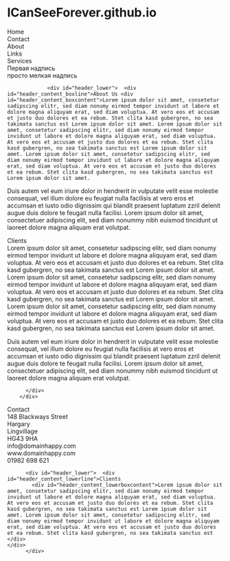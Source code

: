 # ICanSeeForever.github.io
<!DOCTYPE html PUBLIC "-//W3C//DTD XHTML 1.0 Transitional//EN" "http://www.w3.org/TR/xhtml1/DTD/xhtml1-transitional.dtd">

<head>
<meta http-equiv="Content-Type" content="text/html; charset=UTF-8" />
<title>Heartlys - Place Your Company Name Here</title>
<link href="css/stylesheet.css" rel="stylesheet" type="text/css" />
</head>

<body>
<div id="top_bar_black"> <div id="logo_container"> <div id="logo_image"> </div>  <div id="nav_block"> 
		<div class="nav_button">Home </a></div>
		<div class="nav_button"> Contact</div>
		<div class="nav_button"> About</div>
		<div class="nav_button"> Links</div>
		<div class="nav_button"> Services </div>
	  </div>
</div> </div>
        <div id="content_container">
       	  <div id="header"> <div class="header_content_mainline"> Первая надпись </div> <div id="header_content_tagline">просто мелкая надпись   </div>
          
          
</div>
           
                 <div id="header_lower">  <div id="header_content_boxline">About Us <div id="header_content_boxcontent">Lorem ipsum dolor sit amet, consetetur sadipscing elitr, sed diam nonumy eirmod tempor invidunt ut labore et dolore magna aliquyam erat, sed diam voluptua. At vero eos et accusam et justo duo dolores et ea rebum. Stet clita kasd gubergren, no sea takimata sanctus est Lorem ipsum dolor sit amet. Lorem ipsum dolor sit amet, consetetur sadipscing elitr, sed diam nonumy eirmod tempor invidunt ut labore et dolore magna aliquyam erat, sed diam voluptua. At vero eos et accusam et justo duo dolores et ea rebum. Stet clita kasd gubergren, no sea takimata sanctus est Lorem ipsum dolor sit amet. Lorem ipsum dolor sit amet, consetetur sadipscing elitr, sed diam nonumy eirmod tempor invidunt ut labore et dolore magna aliquyam erat, sed diam voluptua. At vero eos et accusam et justo duo dolores et ea rebum. Stet clita kasd gubergren, no sea takimata sanctus est Lorem ipsum dolor sit amet.

Duis autem vel eum iriure dolor in hendrerit in vulputate velit esse molestie consequat, vel illum dolore eu feugiat nulla facilisis at vero eros et accumsan et iusto odio dignissim qui blandit praesent luptatum zzril delenit augue duis dolore te feugait nulla facilisi. Lorem ipsum dolor sit amet, consectetuer adipiscing elit, sed diam nonummy nibh euismod tincidunt ut laoreet dolore magna aliquam erat volutpat.

 </div></div> 
          </div><div id="header_lower">  
            <div id="header_content_boxline">Clients</div> 
          <div id="header_content_boxcontent">Lorem ipsum dolor sit amet, consetetur sadipscing elitr, sed diam nonumy eirmod tempor invidunt ut labore et dolore magna aliquyam erat, sed diam voluptua. At vero eos et accusam et justo duo dolores et ea rebum. Stet clita kasd gubergren, no sea takimata sanctus est Lorem ipsum dolor sit amet. Lorem ipsum dolor sit amet, consetetur sadipscing elitr, sed diam nonumy eirmod tempor invidunt ut labore et dolore magna aliquyam erat, sed diam voluptua. At vero eos et accusam et justo duo dolores et ea rebum. Stet clita kasd gubergren, no sea takimata sanctus est Lorem ipsum dolor sit amet. Lorem ipsum dolor sit amet, consetetur sadipscing elitr, sed diam nonumy eirmod tempor invidunt ut labore et dolore magna aliquyam erat, sed diam voluptua. At vero eos et accusam et justo duo dolores et ea rebum. Stet clita kasd gubergren, no sea takimata sanctus est Lorem ipsum dolor sit amet.

Duis autem vel eum iriure dolor in hendrerit in vulputate velit esse molestie consequat, vel illum dolore eu feugiat nulla facilisis at vero eros et accumsan et iusto odio dignissim qui blandit praesent luptatum zzril delenit augue duis dolore te feugait nulla facilisi. Lorem ipsum dolor sit amet, consectetuer adipiscing elit, sed diam nonummy nibh euismod tincidunt ut laoreet dolore magna aliquam erat volutpat.</div>
          
          </div>     
        </div>
        
        
        
<div id="bottom_bar_black"> <div id="main_container">
	<div id="header_lower">  <div id="header_content_lowerline">Contact
	    <div id="header_content_lowerboxcontent">148 Blackways Street<br />
	      Hargary<br />
	      Lingvillage<br />
        HG43 9HA <BR />
        info@domainhappy.com<br />
        www.domainhappy.com<br />
        01982 698 621<BR /> 
        </div>
	</div> 
          </div>
          
          <div id="header_lower">  <div id="header_content_lowerline">Clients
            <div id="header_content_lowerboxcontent">Lorem ipsum dolor sit amet, consetetur sadipscing elitr, sed diam nonumy eirmod tempor invidunt ut labore et dolore magna aliquyam erat, sed diam voluptua. At vero eos et accusam et justo duo dolores et ea rebum. Stet clita kasd gubergren, no sea takimata sanctus est Lorem ipsum dolor sit amet. Lorem ipsum dolor sit amet, consetetur sadipscing elitr, sed diam nonumy eirmod tempor invidunt ut labore et dolore magna aliquyam erat, sed diam voluptua. At vero eos et accusam et justo duo dolores et ea rebum. Stet clita kasd gubergren, no sea takimata sanctus est </div>
	</div> 
          </div>


</div> 
</div>

</body>
</html>

